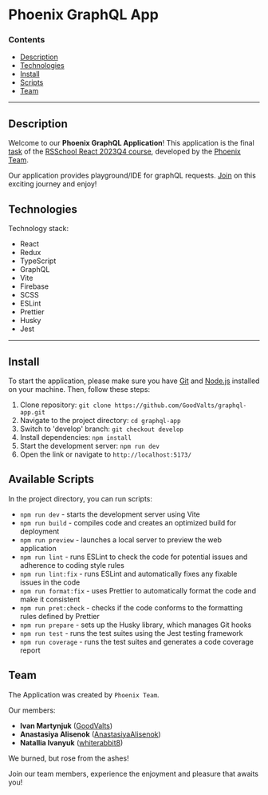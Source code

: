 # Phoenix GraphQL App

### Contents

- [Description](#description)
- [Technologies](#technologies)
- [Install](#install)
- [Scripts](#available-scripts)
- [Team](#team)

---

## Description

Welcome to our **Phoenix GraphQL Application**! This application is the final [task](https://github.com/rolling-scopes-school/tasks/blob/master/react/modules/graphiql.md) of the [RSSchool React 2023Q4 course](https://rs.school/react/), developed by the [Phoenix Team](#team).

Our application provides playground/IDE for graphQL requests. [Join](#install) on this exciting journey and enjoy!

## Technologies

Technology stack:

- React
- Redux
- TypeScript
- GraphQL
- Vite
- Firebase
- SCSS
- ESLint
- Prettier
- Husky
- Jest

---

## Install

To start the application, please make sure you have [Git](https://git-scm.com) and [Node.js](https://nodejs.org) installed on your machine. Then, follow these steps:

1. Clone repository: `git clone https://github.com/GoodValts/graphql-app.git`
1. Navigate to the project directory: `cd graphql-app`
1. Switch to 'develop' branch: `git checkout develop`
1. Install dependencies: `npm install`
1. Start the development server: `npm run dev`
1. Open the link or navigate to `http://localhost:5173/`

## Available Scripts

In the project directory, you can run scripts:

- `npm run dev` - starts the development server using Vite
- `npm run build` - compiles code and creates an optimized build for deployment
- `npm run preview` - launches a local server to preview the web application
- `npm run lint` - runs ESLint to check the code for potential issues and adherence to coding style rules
- `npm run lint:fix` - runs ESLint and automatically fixes any fixable issues in the code
- `npm run format:fix` - uses Prettier to automatically format the code and make it consistent
- `npm run pret:check` - checks if the code conforms to the formatting rules defined by Prettier
- `npm run prepare` - sets up the Husky library, which manages Git hooks
- `npm run test` - runs the test suites using the Jest testing framework
- `npm run coverage` - runs the test suites and generates a code coverage report

## Team

The Application was created by `Phoenix Team`.

Our members:

- **Ivan Martynjuk** ([GoodValts](https://github.com/GoodValts))
- **Anastasiya Alisenok** ([AnastasiyaAlisenok](https://github.com/AnastasiyaAlisenok))
- **Natallia Ivanyuk** ([whiterabbit8](https://github.com/whiterabbit8))

We burned, but rose from the ashes!

Join our team members, experience the enjoyment and pleasure that awaits you!
